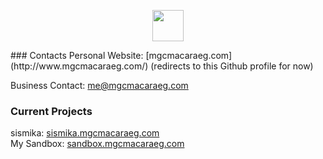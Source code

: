 <p align='center'>
<img src='https://cdn.jsdelivr.net/gh/devicons/devicon/icons/html5/html5-original.svg' height='50'/>
</p>
### Contacts
Personal Website: [mgcmacaraeg.com](http://www.mgcmacaraeg.com/) (redirects to this Github profile for now)

Business Contact: [me@mgcmacaraeg.com](mailto:me@mgcmacaraeg.com)

### Current Projects

sismika: [sismika.mgcmacaraeg.com](http://sismika.mgcmacaraeg.com) <br>
My Sandbox: [sandbox.mgcmacaraeg.com](http://sandbox.mgcmacaraeg.com)
<!--
**SporadicToast/sporadictoast** is a ✨ _special_ ✨ repository because its `README.md` (this file) appears on your GitHub profile.

Here are some ideas to get you started:

- 🔭 I’m currently working on ...
- 🌱 I’m currently learning ...
- 👯 I’m looking to collaborate on ...
- 🤔 I’m looking for help with ...
- 💬 Ask me about ...
- 📫 How to reach me: ...
- 😄 Pronouns: ...
- ⚡ Fun fact: ...
-->
